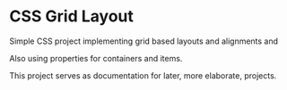 # CSS Grid Layout

Simple CSS project implementing grid based layouts and alignments and 

Also using properties for containers and items.

This project serves as documentation for later, more elaborate, projects.